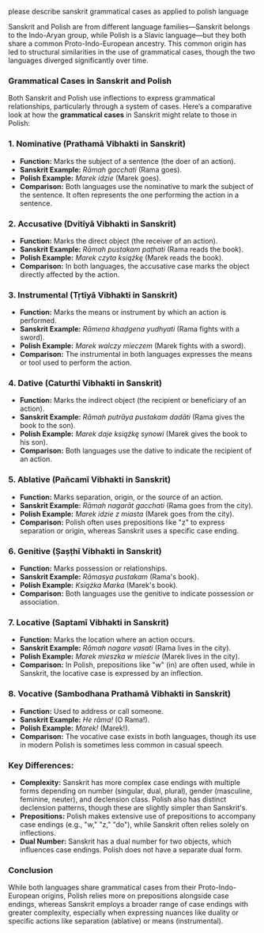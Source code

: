 please describe sanskrit grammatical cases as applied to polish language 

Sanskrit and Polish are from different language families—Sanskrit belongs to the Indo-Aryan group, while Polish is a Slavic language—but they both share a common Proto-Indo-European ancestry. This common origin has led to structural similarities in the use of grammatical cases, though the two languages diverged significantly over time.

### Grammatical Cases in Sanskrit and Polish
Both Sanskrit and Polish use inflections to express grammatical relationships, particularly through a system of cases. Here’s a comparative look at how the **grammatical cases** in Sanskrit might relate to those in Polish:

### 1. **Nominative (Prathamā Vibhakti in Sanskrit)**
   - **Function:** Marks the subject of a sentence (the doer of an action).
   - **Sanskrit Example:** *Rāmah gacchati* (Rama goes).
   - **Polish Example:** *Marek idzie* (Marek goes).
   - **Comparison:** Both languages use the nominative to mark the subject of the sentence. It often represents the one performing the action in a sentence.

### 2. **Accusative (Dvitīyā Vibhakti in Sanskrit)**
   - **Function:** Marks the direct object (the receiver of an action).
   - **Sanskrit Example:** *Rāmah pustakam paṭhati* (Rama reads the book).
   - **Polish Example:** *Marek czyta książkę* (Marek reads the book).
   - **Comparison:** In both languages, the accusative case marks the object directly affected by the action.

### 3. **Instrumental (Tṛtīyā Vibhakti in Sanskrit)**
   - **Function:** Marks the means or instrument by which an action is performed.
   - **Sanskrit Example:** *Rāmeṇa khaḍgena yudhyati* (Rama fights with a sword).
   - **Polish Example:** *Marek walczy mieczem* (Marek fights with a sword).
   - **Comparison:** The instrumental in both languages expresses the means or tool used to perform the action.

### 4. **Dative (Caturthī Vibhakti in Sanskrit)**
   - **Function:** Marks the indirect object (the recipient or beneficiary of an action).
   - **Sanskrit Example:** *Rāmah putrāya pustakam dadāti* (Rama gives the book to the son).
   - **Polish Example:** *Marek daje książkę synowi* (Marek gives the book to his son).
   - **Comparison:** Both languages use the dative to indicate the recipient of an action.

### 5. **Ablative (Pañcamī Vibhakti in Sanskrit)**
   - **Function:** Marks separation, origin, or the source of an action.
   - **Sanskrit Example:** *Rāmah nagarāt gacchati* (Rama goes from the city).
   - **Polish Example:** *Marek idzie z miasta* (Marek goes from the city).
   - **Comparison:** Polish often uses prepositions like "z" to express separation or origin, whereas Sanskrit uses a specific case ending.

### 6. **Genitive (Ṣaṣṭhī Vibhakti in Sanskrit)**
   - **Function:** Marks possession or relationships.
   - **Sanskrit Example:** *Rāmasya pustakam* (Rama's book).
   - **Polish Example:** *Książka Marka* (Marek's book).
   - **Comparison:** Both languages use the genitive to indicate possession or association.

### 7. **Locative (Saptamī Vibhakti in Sanskrit)**
   - **Function:** Marks the location where an action occurs.
   - **Sanskrit Example:** *Rāmah nagare vasati* (Rama lives in the city).
   - **Polish Example:** *Marek mieszka w mieście* (Marek lives in the city).
   - **Comparison:** In Polish, prepositions like "w" (in) are often used, while in Sanskrit, the locative case is expressed by an inflection.

### 8. **Vocative (Sambodhana Prathamā Vibhakti in Sanskrit)**
   - **Function:** Used to address or call someone.
   - **Sanskrit Example:** *He rāma!* (O Rama!).
   - **Polish Example:** *Marek!* (Marek!).
   - **Comparison:** The vocative case exists in both languages, though its use in modern Polish is sometimes less common in casual speech.

### Key Differences:
- **Complexity:** Sanskrit has more complex case endings with multiple forms depending on number (singular, dual, plural), gender (masculine, feminine, neuter), and declension class. Polish also has distinct declension patterns, though these are slightly simpler than Sanskrit's.
- **Prepositions:** Polish makes extensive use of prepositions to accompany case endings (e.g., "w," "z," "do"), while Sanskrit often relies solely on inflections.
- **Dual Number:** Sanskrit has a dual number for two objects, which influences case endings. Polish does not have a separate dual form.

### Conclusion
While both languages share grammatical cases from their Proto-Indo-European origins, Polish relies more on prepositions alongside case endings, whereas Sanskrit employs a broader range of case endings with greater complexity, especially when expressing nuances like duality or specific actions like separation (ablative) or means (instrumental).
